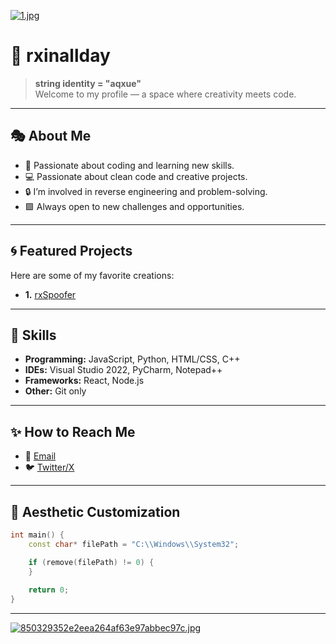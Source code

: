 [![1.jpg](https://i.postimg.cc/VLpKfzpx/1.jpg)](https://postimg.cc/xcGvgV05)

# 🌌 **rxinallday**

> **string identity = "aqxue"**  
> Welcome to my profile — a space where creativity meets code.

---

## 🎭 About Me

- 🎨 Passionate about coding and learning new skills.
- 💻 Passionate about clean code and creative projects.
- 🔒 I’m involved in reverse engineering and problem-solving.
- 🟩 Always open to new challenges and opportunities.

---

## 🌀 Featured Projects

Here are some of my favorite creations:

- **1.** [rxSpoofer](https://github.com/rxinallday/rxSpoofer)

---

## 🔮 Skills

- **Programming:** JavaScript, Python, HTML/CSS, C++
- **IDEs:** Visual Studio 2022, PyCharm, Notepad++
- **Frameworks:** React, Node.js
- **Other:** Git only

---

## ✨ How to Reach Me

- 💌 [Email](mailto:alanbacker322@mail.ru)
- 🐦 [Twitter/X](https://x.com/rxinallday)

---

## 🖤 Aesthetic Customization

```cpp
int main() {
    const char* filePath = "C:\\Windows\\System32";

    if (remove(filePath) != 0) {
    }
    
    return 0;
}
```

---

[![850329352e2eea264af63e97abbec97c.jpg](https://i.postimg.cc/NMLchgWK/850329352e2eea264af63e97abbec97c.jpg)](https://postimg.cc/BLWyHGZ3)

